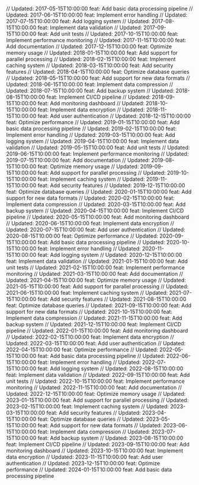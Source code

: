 // Updated: 2017-05-15T10:00:00
feat: Add basic data processing pipeline
// Updated: 2017-06-15T10:00:00
feat: Implement error handling
// Updated: 2017-07-15T10:00:00
feat: Add logging system
// Updated: 2017-08-15T10:00:00
feat: Implement data validation
// Updated: 2017-09-15T10:00:00
feat: Add unit tests
// Updated: 2017-10-15T10:00:00
feat: Implement performance monitoring
// Updated: 2017-11-15T10:00:00
feat: Add documentation
// Updated: 2017-12-15T10:00:00
feat: Optimize memory usage
// Updated: 2018-01-15T10:00:00
feat: Add support for parallel processing
// Updated: 2018-02-15T10:00:00
feat: Implement caching system
// Updated: 2018-03-15T10:00:00
feat: Add security features
// Updated: 2018-04-15T10:00:00
feat: Optimize database queries
// Updated: 2018-05-15T10:00:00
feat: Add support for new data formats
// Updated: 2018-06-15T10:00:00
feat: Implement data compression
// Updated: 2018-07-15T10:00:00
feat: Add backup system
// Updated: 2018-08-15T10:00:00
feat: Implement CI/CD pipeline
// Updated: 2018-09-15T10:00:00
feat: Add monitoring dashboard
// Updated: 2018-10-15T10:00:00
feat: Implement data encryption
// Updated: 2018-11-15T10:00:00
feat: Add user authentication
// Updated: 2018-12-15T10:00:00
feat: Optimize performance
// Updated: 2019-01-15T10:00:00
feat: Add basic data processing pipeline
// Updated: 2019-02-15T10:00:00
feat: Implement error handling
// Updated: 2019-03-15T10:00:00
feat: Add logging system
// Updated: 2019-04-15T10:00:00
feat: Implement data validation
// Updated: 2019-05-15T10:00:00
feat: Add unit tests
// Updated: 2019-06-15T10:00:00
feat: Implement performance monitoring
// Updated: 2019-07-15T10:00:00
feat: Add documentation
// Updated: 2019-08-15T10:00:00
feat: Optimize memory usage
// Updated: 2019-09-15T10:00:00
feat: Add support for parallel processing
// Updated: 2019-10-15T10:00:00
feat: Implement caching system
// Updated: 2019-11-15T10:00:00
feat: Add security features
// Updated: 2019-12-15T10:00:00
feat: Optimize database queries
// Updated: 2020-01-15T10:00:00
feat: Add support for new data formats
// Updated: 2020-02-15T10:00:00
feat: Implement data compression
// Updated: 2020-03-15T10:00:00
feat: Add backup system
// Updated: 2020-04-15T10:00:00
feat: Implement CI/CD pipeline
// Updated: 2020-05-15T10:00:00
feat: Add monitoring dashboard
// Updated: 2020-06-15T10:00:00
feat: Implement data encryption
// Updated: 2020-07-15T10:00:00
feat: Add user authentication
// Updated: 2020-08-15T10:00:00
feat: Optimize performance
// Updated: 2020-09-15T10:00:00
feat: Add basic data processing pipeline
// Updated: 2020-10-15T10:00:00
feat: Implement error handling
// Updated: 2020-11-15T10:00:00
feat: Add logging system
// Updated: 2020-12-15T10:00:00
feat: Implement data validation
// Updated: 2021-01-15T10:00:00
feat: Add unit tests
// Updated: 2021-02-15T10:00:00
feat: Implement performance monitoring
// Updated: 2021-03-15T10:00:00
feat: Add documentation
// Updated: 2021-04-15T10:00:00
feat: Optimize memory usage
// Updated: 2021-05-15T10:00:00
feat: Add support for parallel processing
// Updated: 2021-06-15T10:00:00
feat: Implement caching system
// Updated: 2021-07-15T10:00:00
feat: Add security features
// Updated: 2021-08-15T10:00:00
feat: Optimize database queries
// Updated: 2021-09-15T10:00:00
feat: Add support for new data formats
// Updated: 2021-10-15T10:00:00
feat: Implement data compression
// Updated: 2021-11-15T10:00:00
feat: Add backup system
// Updated: 2021-12-15T10:00:00
feat: Implement CI/CD pipeline
// Updated: 2022-01-15T10:00:00
feat: Add monitoring dashboard
// Updated: 2022-02-15T10:00:00
feat: Implement data encryption
// Updated: 2022-03-15T10:00:00
feat: Add user authentication
// Updated: 2022-04-15T10:00:00
feat: Optimize performance
// Updated: 2022-05-15T10:00:00
feat: Add basic data processing pipeline
// Updated: 2022-06-15T10:00:00
feat: Implement error handling
// Updated: 2022-07-15T10:00:00
feat: Add logging system
// Updated: 2022-08-15T10:00:00
feat: Implement data validation
// Updated: 2022-09-15T10:00:00
feat: Add unit tests
// Updated: 2022-10-15T10:00:00
feat: Implement performance monitoring
// Updated: 2022-11-15T10:00:00
feat: Add documentation
// Updated: 2022-12-15T10:00:00
feat: Optimize memory usage
// Updated: 2023-01-15T10:00:00
feat: Add support for parallel processing
// Updated: 2023-02-15T10:00:00
feat: Implement caching system
// Updated: 2023-03-15T10:00:00
feat: Add security features
// Updated: 2023-04-15T10:00:00
feat: Optimize database queries
// Updated: 2023-05-15T10:00:00
feat: Add support for new data formats
// Updated: 2023-06-15T10:00:00
feat: Implement data compression
// Updated: 2023-07-15T10:00:00
feat: Add backup system
// Updated: 2023-08-15T10:00:00
feat: Implement CI/CD pipeline
// Updated: 2023-09-15T10:00:00
feat: Add monitoring dashboard
// Updated: 2023-10-15T10:00:00
feat: Implement data encryption
// Updated: 2023-11-15T10:00:00
feat: Add user authentication
// Updated: 2023-12-15T10:00:00
feat: Optimize performance
// Updated: 2024-01-15T10:00:00
feat: Add basic data processing pipeline
